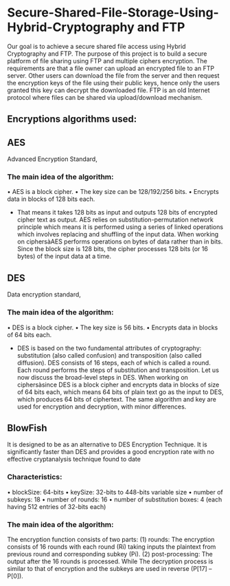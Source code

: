 # Secure-Shared-File-Storage-Using-Hybrid-Cryptography and FTP


Our goal is to achieve a secure shared file access using Hybrid Cryptography and FTP.
The purpose of this project is to build a secure platform of file sharing using FTP and multiple ciphers encryption. The requirements are that a file owner can upload an encrypted file to an FTP server. Other users can download the file from the server and then request the encryption keys of the file using their public keys, hence only the users granted this key can decrypt the downloaded file.
FTP is an old Internet protocol where files can be shared via upload/download mechanism.


## Encryptions algorithms used: 

## AES
Advanced Encryption Standard,
### The main idea of the algorithm:
• AES is a block cipher.
• The key size can be 128/192/256 bits.
• Encrypts data in blocks of 128 bits each.
* That means it takes 128 bits as input and outputs 128 bits of encrypted cipher text as output. AES relies on substitution-permutation network principle which means it is performed using a series of linked operations which involves replacing and shuffling of the input data.
When working on ciphersàAES performs operations on bytes of data rather than in bits. Since the block size is 128 bits, the cipher processes 128 bits (or 16 bytes) of the input data at a time.

## DES
Data encryption standard,
### The main idea of the algorithm:
• DES is a block cipher.
• The key size is 56 bits.
• Encrypts data in blocks of 64 bits each. 
* DES is based on the two fundamental attributes of cryptography: substitution (also called confusion) and transposition (also called diffusion). DES consists of 16 steps, each of which is called a round. Each round performs the steps of substitution and transposition. Let us now discuss the broad-level steps in DES.
When working on ciphersàsince DES is a block cipher and encrypts data in blocks of size of 64 bits each, which means 64 bits of plain text go as the input to DES, which produces 64 bits of ciphertext. The same algorithm and key are used for encryption and decryption, with minor differences.


## BlowFish
It is designed to be as an alternative to DES Encryption Technique. It is significantly faster than DES and provides a good encryption rate with no effective cryptanalysis technique found to date
### Characteristics:
• blockSize: 64-bits
• keySize: 32-bits to 448-bits variable size
• number of subkeys: 18
• number of rounds: 16
• number of substitution boxes: 4 (each having 512 entries of 32-bits
each)
### The main idea of the algorithm:
The encryption function consists of two parts: (1) rounds: The encryption consists of 16 rounds with each round (Ri) taking inputs the plaintext from previous round and corresponding subkey (Pi). (2) post-processing: The output after the 16 rounds is processed. While The decryption process is similar to that of encryption and the subkeys are used in reverse (P[17] – P[0]).
